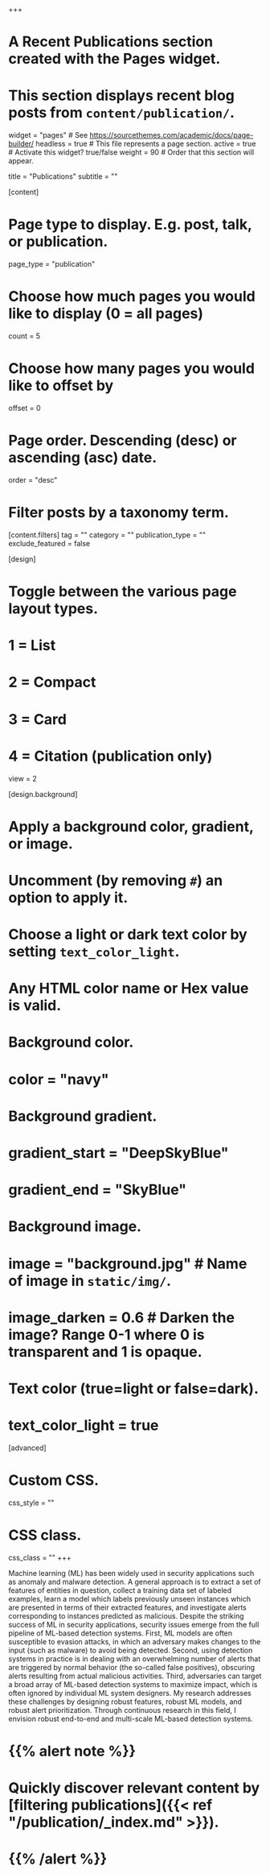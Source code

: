 +++
# A Recent Publications section created with the Pages widget.
# This section displays recent blog posts from `content/publication/`.

widget = "pages"  # See https://sourcethemes.com/academic/docs/page-builder/
headless = true  # This file represents a page section.
active = true  # Activate this widget? true/false
weight = 90  # Order that this section will appear.

title = "Publications"
subtitle = ""

[content]
  # Page type to display. E.g. post, talk, or publication.
  page_type = "publication"
  
  # Choose how much pages you would like to display (0 = all pages)
  count = 5
  
  # Choose how many pages you would like to offset by
  offset = 0

  # Page order. Descending (desc) or ascending (asc) date.
  order = "desc"

  # Filter posts by a taxonomy term.
  [content.filters]
    tag = ""
    category = ""
    publication_type = ""
    exclude_featured = false
  
[design]
  # Toggle between the various page layout types.
  #   1 = List
  #   2 = Compact
  #   3 = Card
  #   4 = Citation (publication only)
  view = 2
  
[design.background]
  # Apply a background color, gradient, or image.
  #   Uncomment (by removing `#`) an option to apply it.
  #   Choose a light or dark text color by setting `text_color_light`.
  #   Any HTML color name or Hex value is valid.
    
  # Background color.
  # color = "navy"
  
  # Background gradient.
  # gradient_start = "DeepSkyBlue"
  # gradient_end = "SkyBlue"
  
  # Background image.
  # image = "background.jpg"  # Name of image in `static/img/`.
  # image_darken = 0.6  # Darken the image? Range 0-1 where 0 is transparent and 1 is opaque.

  # Text color (true=light or false=dark).
  # text_color_light = true  
  
[advanced]
 # Custom CSS. 
 css_style = ""
 
 # CSS class.
 css_class = ""
+++

Machine learning (ML) has been widely used in security applications such as anomaly and malware
detection. A general approach is to extract a set of features of entities in question, collect
a training data set of labeled examples, learn a model which labels previously unseen instances
which are presented in terms of their extracted features, and investigate alerts corresponding to
instances predicted as malicious. Despite the striking success of ML in security applications, security
issues emerge from the full pipeline of ML-based detection systems. First, ML models are often
susceptible to evasion attacks, in which an adversary makes changes to the input (such as
malware) to avoid being detected. Second, using detection systems in practice is in dealing with an
overwhelming number of alerts that are triggered by normal behavior (the so-called false positives),
obscuring alerts resulting from actual malicious activities. Third, adversaries can target a
broad array of ML-based detection systems to maximize impact, which is often ignored by individual
ML system designers. My research addresses these challenges by designing robust features, robust
ML models, and robust alert prioritization. Through continuous research in this field, I envision
robust end-to-end and multi-scale ML-based detection systems.

# {{% alert note %}}
# Quickly discover relevant content by [filtering publications]({{< ref "/publication/_index.md" >}}).
# {{% /alert %}}
